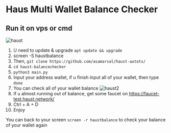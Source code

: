 ﻿# Haus Multi Wallet Balance Checker

## Run it on vps or cmd

![haust](https://github.com/user-attachments/assets/587c24fd-8021-4ca2-a4b2-8bca5d259e66)

1. U need to update & upgrade ``apt update && upgrade``
2. screen -S haustbalance
3. Then, ``git clone https://github.com/asamarsal/haust-autotx/``
4. ``cd haust-balancechecker``
5. ``python3 main.py``
6. Input your address wallet, if u finish input all of your wallet, then type ``done``
7. You can check all of your wallet balance
![haust2](https://github.com/user-attachments/assets/e917e346-ec2a-4c7e-9145-52f628e620e0)
9. If u almost running out of balance, get some faucet on https://faucet-test.haust.network/
10. Ctrl + A + D
11. Enjoy

You can back to your screen ``screen -r haustbalance`` to check your balance of your wallet again
